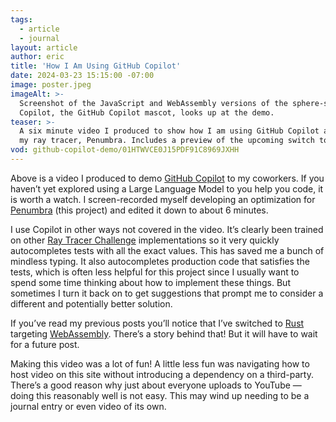 ```yaml
---
tags:
  - article
  - journal
layout: article
author: eric
title: 'How I Am Using GitHub Copilot'
date: 2024-03-23 15:15:00 -07:00
image: poster.jpeg
imageAlt: >-
  Screenshot of the JavaScript and WebAssembly versions of the sphere-shadow components.
  Copilot, the GitHub Copilot mascot, looks up at the demo.
teaser: >-
  A six minute video I produced to show how I am using GitHub Copilot as I work on
  my ray tracer, Penumbra. Includes a preview of the upcoming switch to Rust/WebAssembly!
vod: github-copilot-demo/01HTWVCE0J15PDF91C8969JXHH
---
```


<video-on-demand vod="github-copilot-demo/01HTWVCE0J15PDF91C8969JXHH"></video-on-demand>

<script type="module" src="/assets/js/video-on-demand/index.js"></script>

Above is a video I produced to demo [GitHub Copilot] to my coworkers. If you haven’t yet
explored using a Large Language Model to you help you code, it is worth a watch. I
screen-recorded myself developing an optimization for [Penumbra](/) (this project) and
edited it down to about 6 minutes.

[github copilot]: https://copilot.github.com

I use Copilot in other ways not covered in the video. It’s clearly been trained on other
[Ray Tracer Challenge] implementations so it very quickly autocompletes tests with all the
exact values. This has saved me a bunch of mindless typing. It also autocompletes production
code that satisfies the tests, which is often less helpful for this project since I usually
want to spend some time thinking about how to implement these things. But sometimes I turn
it back on to get suggestions that prompt me to consider a different and potentially better
solution.

[ray tracer challenge]: https://pragprog.com/titles/jbtracer/the-ray-tracer-challenge/

If you’ve read my previous posts you’ll notice that I’ve switched to [Rust] targeting
[WebAssembly]. There’s a story behind that! But it will have to wait for a future post.

[rust]: https://www.rust-lang.org
[webassembly]: https://webassembly.org

Making this video was a lot of fun! A little less fun was navigating how to host video on
this site without introducing a dependency on a third-party. There’s a good reason why just
about everyone uploads to YouTube — doing this reasonably well is not easy. This may wind up
needing to be a journal entry or even video of its own.
